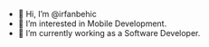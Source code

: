 - 👋 Hi, I’m @irfanbehic
- 👀 I’m interested in Mobile Development.
- 🌱 I’m currently working as a Software Developer.

<!---
irfanbehic/irfanbehic is a ✨ special ✨ repository because its `README.md` (this file) appears on your GitHub profile.
You can click the Preview link to take a look at your changes.
--->
